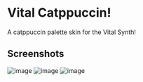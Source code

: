 # Vital Catppuccin!
A catppuccin palette skin for the Vital Synth!

## Screenshots
![image](https://github.com/check-m4te/vital-catppuccin/assets/132251469/5fcc333f-3ee2-49b4-8e91-885d438dbb69)
![image](https://github.com/check-m4te/vital-catppuccin/assets/132251469/96e45c76-ccc7-43d2-8e36-9965f65dda4c)
![image](https://github.com/check-m4te/vital-catppuccin/assets/132251469/da33421b-e121-478b-9c41-df1e438afcb9)
